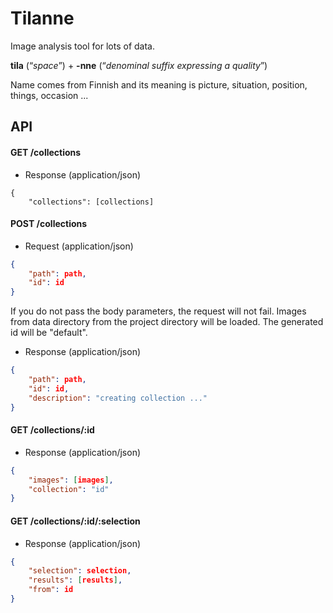 # Tilanne

Image analysis tool for lots of data.



**tila** (“*space*”) +‎ **-nne** (“*denominal suffix expressing a quality*”)

Name comes from Finnish and its meaning is  picture, situation, position, things, occasion ...

## API

#### GET /collections
- Response (application/json)
```
{
    "collections": [collections]
 ```   

  
#### POST /collections
- Request (application/json)
```json
{
	"path": path,
	"id": id
}
```
If you do not pass the body parameters, the request will not fail. Images from data directory from the project directory will be loaded. The generated id will be "default".

- Response (application/json)
```json
{
    "path": path,
    "id": id,
    "description": "creating collection ..."
}
```

  
#### GET /collections/:id
- Response (application/json)
```json
{
    "images": [images],
    "collection": "id"
}
```

#### GET /collections/:id/:selection
- Response (application/json)
```json
{
    "selection": selection,
    "results": [results],
    "from": id
}
```









